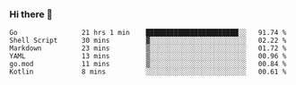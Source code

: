 ### Hi there 👋

<!--
**yeya24/yeya24** is a ✨ _special_ ✨ repository because its `README.md` (this file) appears on your GitHub profile.

Here are some ideas to get you started:

- 🔭 I’m currently working on ...
- 🌱 I’m currently learning ...
- 👯 I’m looking to collaborate on ...
- 🤔 I’m looking for help with ...
- 💬 Ask me about ...
- 📫 How to reach me: ...
- 😄 Pronouns: ...
- ⚡ Fun fact: ...
-->

<!--START_SECTION:waka-->

```text
Go                21 hrs 1 min    ███████████████████████░░   91.74 %
Shell Script      30 mins         ▓░░░░░░░░░░░░░░░░░░░░░░░░   02.22 %
Markdown          23 mins         ▒░░░░░░░░░░░░░░░░░░░░░░░░   01.72 %
YAML              13 mins         ▒░░░░░░░░░░░░░░░░░░░░░░░░   00.96 %
go.mod            11 mins         ▒░░░░░░░░░░░░░░░░░░░░░░░░   00.84 %
Kotlin            8 mins          ░░░░░░░░░░░░░░░░░░░░░░░░░   00.61 %
```

<!--END_SECTION:waka-->
